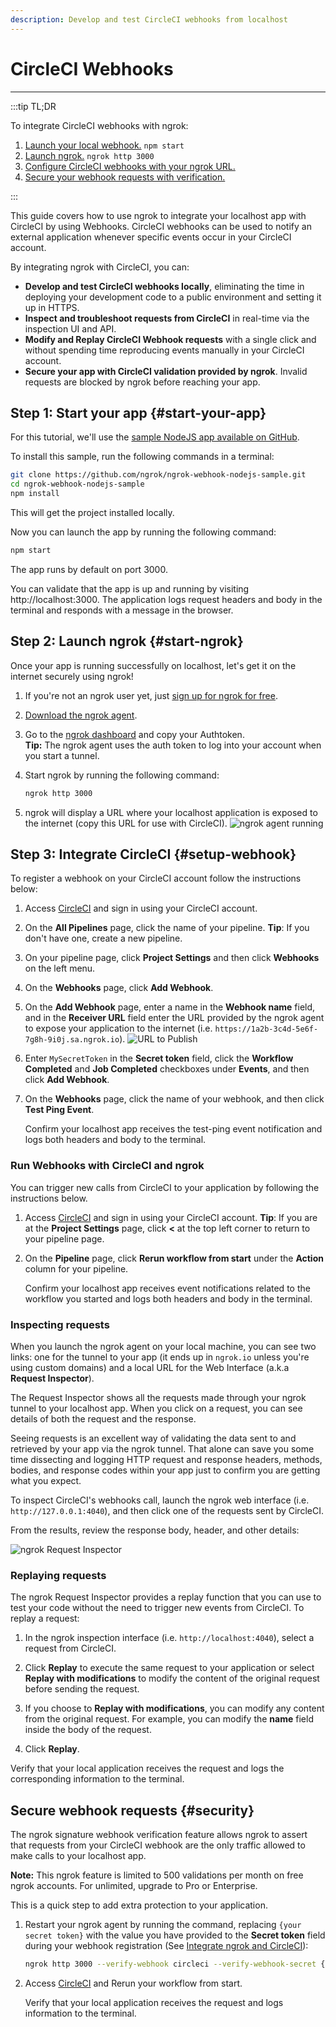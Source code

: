 ```yaml
---
description: Develop and test CircleCI webhooks from localhost
---
```


# CircleCI Webhooks
------------

:::tip TL;DR

To integrate CircleCI webhooks with ngrok:
1. [Launch your local webhook.](#start-your-app) `npm start`
1. [Launch ngrok.](#start-ngrok) `ngrok http 3000`
1. [Configure CircleCI webhooks with your ngrok URL.](#setup-webhook)
1. [Secure your webhook requests with verification.](#security)

:::


This guide covers how to use ngrok to integrate your localhost app with CircleCI by using Webhooks.
CircleCI webhooks can be used to notify an external application whenever specific events occur in your CircleCI account. 

By integrating ngrok with CircleCI, you can:

- **Develop and test CircleCI webhooks locally**, eliminating the time in deploying your development code to a public environment and setting it up in HTTPS.
- **Inspect and troubleshoot requests from CircleCI** in real-time via the inspection UI and API.
- **Modify and Replay CircleCI Webhook requests** with a single click and without spending time reproducing events manually in your CircleCI account.
- **Secure your app with CircleCI validation provided by ngrok**. Invalid requests are blocked by ngrok before reaching your app.


## **Step 1**: Start your app {#start-your-app}

For this tutorial, we'll use the [sample NodeJS app available on GitHub](https://github.com/ngrok/ngrok-webhook-nodejs-sample). 

To install this sample, run the following commands in a terminal:

```bash
git clone https://github.com/ngrok/ngrok-webhook-nodejs-sample.git
cd ngrok-webhook-nodejs-sample
npm install
```

This will get the project installed locally.

Now you can launch the app by running the following command: 

```bash
npm start
```

The app runs by default on port 3000. 

You can validate that the app is up and running by visiting http://localhost:3000. The application logs request headers and body in the terminal and responds with a message in the browser.


## **Step 2**: Launch ngrok {#start-ngrok}

Once your app is running successfully on localhost, let's get it on the internet securely using ngrok! 

1. If you're not an ngrok user yet, just [sign up for ngrok for free](https://ngrok.com/signup).

1. [Download the ngrok agent](https://ngrok.com/download).

1. Go to the [ngrok dashboard](https://dashboard.ngrok.com) and copy your Authtoken. <br />
    **Tip:** The ngrok agent uses the auth token to log into your account when you start a tunnel.
    
1. Start ngrok by running the following command:
    ```bash
    ngrok http 3000
    ```

1. ngrok will display a URL where your localhost application is exposed to the internet (copy this URL for use with CircleCI).
    ![ngrok agent running](/img/integrations/launch_ngrok_tunnel.png)


## **Step 3**: Integrate  CircleCI {#setup-webhook}

To register a webhook on your CircleCI account follow the instructions below:

1. Access [CircleCI](https://www.circleci.com/) and sign in using your CircleCI account.

1. On the **All Pipelines** page, click the name of your pipeline.
    **Tip**: If you don't have one, create a new pipeline.

1. On your pipeline page, click **Project Settings** and then click **Webhooks** on the left menu.

1. On the **Webhooks** page, click **Add Webhook**.

1. On the **Add Webhook** page, enter a name in the **Webhook name** field, and in the **Receiver URL** field enter the URL provided by the ngrok agent to expose your application to the internet (i.e. `https://1a2b-3c4d-5e6f-7g8h-9i0j.sa.ngrok.io`).
    ![URL to Publish](img/ngrok_url_configuration_circleci.png)

1. Enter `MySecretToken` in the **Secret token** field, click the **Workflow Completed** and **Job Completed** checkboxes under **Events**, and then click **Add Webhook**.

1. On the **Webhooks** page, click the name of your webhook, and then click **Test Ping Event**.

    Confirm your localhost app receives the test-ping event notification and logs both headers and body to the terminal.


### Run Webhooks with CircleCI and ngrok

You can trigger new calls from CircleCI to your application by following the instructions below.

1. Access [CircleCI](https://www.circleci.com/) and sign in using your CircleCI account.
    **Tip**: If you are at the **Project Settings** page, click **<** at the top left corner to return to your pipeline page.

1. On the **Pipeline** page, click **Rerun workflow from start** under the **Action** column for your pipeline.

    Confirm your localhost app receives event notifications related to the workflow you started and logs both headers and body in the terminal.


### Inspecting requests

When you launch the ngrok agent on your local machine, you can see two links: one for the tunnel to your app (it ends up in `ngrok.io` unless you're using custom domains) and a local URL for the Web Interface (a.k.a **Request Inspector**).

The Request Inspector shows all the requests made through your ngrok tunnel to your localhost app. When you click on a request, you can see details of both the request and the response.

Seeing requests is an excellent way of validating the data sent to and retrieved by your app via the ngrok tunnel. That alone can save you some time dissecting and logging HTTP request and response headers, methods, bodies, and response codes within your app just to confirm you are getting what you expect.

To inspect CircleCI's webhooks call, launch the ngrok web interface (i.e. `http://127.0.0.1:4040`), and then click one of the requests sent by CircleCI.

From the results, review the response body, header, and other details:

![ngrok Request Inspector](img/ngrok_introspection_circleci_webhooks.png)


### Replaying requests

The ngrok Request Inspector provides a replay function that you can use to test your code without the need to trigger new events from CircleCI. To replay a request:

1. In the ngrok inspection interface (i.e. `http://localhost:4040`), select a request from CircleCI.

1. Click **Replay** to execute the same request to your application or select **Replay with modifications** to modify the content of the original request before sending the request.

1. If you choose to **Replay with modifications**, you can modify any content from the original request. For example, you can modify the **name** field inside the body of the request.

1. Click **Replay**.

Verify that your local application receives the request and logs the corresponding information to the terminal.


## Secure webhook requests {#security}

The ngrok signature webhook verification feature allows ngrok to assert that requests from your CircleCI webhook are the only traffic allowed to make calls to your localhost app.

**Note:** This ngrok feature is limited to 500 validations per month on free ngrok accounts. For unlimited, upgrade to Pro or Enterprise.

This is a quick step to add extra protection to your application.

1. Restart your ngrok agent by running the command, replacing `{your secret token}` with the value you have provided to the **Secret token** field during your webhook registration (See [Integrate ngrok and CircleCI](#setup-webhook)):
    
    ```bash
    ngrok http 3000 --verify-webhook circleci --verify-webhook-secret {your secret token}
    ```

1. Access [CircleCI](https://www.circleci.com/) and Rerun your workflow from start.

    Verify that your local application receives the request and logs information to the terminal.


